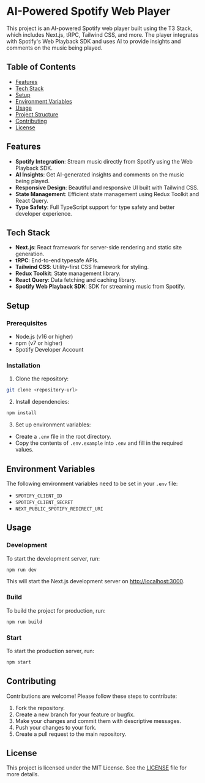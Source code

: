 # AI-Powered Spotify Web Player

This project is an AI-powered Spotify web player built using the T3 Stack, which includes Next.js, tRPC, Tailwind CSS, and more. The player integrates with Spotify's Web Playback SDK and uses AI to provide insights and comments on the music being played.

## Table of Contents
- [Features](#features)
- [Tech Stack](#tech-stack)
- [Setup](#setup)
- [Environment Variables](#environment-variables)
- [Usage](#usage)
- [Project Structure](#project-structure)
- [Contributing](#contributing)
- [License](#license)

## Features

- **Spotify Integration**: Stream music directly from Spotify using the Web Playback SDK.
- **AI Insights**: Get AI-generated insights and comments on the music being played.
- **Responsive Design**: Beautiful and responsive UI built with Tailwind CSS.
- **State Management**: Efficient state management using Redux Toolkit and React Query.
- **Type Safety**: Full TypeScript support for type safety and better developer experience.

## Tech Stack

- **Next.js**: React framework for server-side rendering and static site generation.
- **tRPC**: End-to-end typesafe APIs.
- **Tailwind CSS**: Utility-first CSS framework for styling.
- **Redux Toolkit**: State management library.
- **React Query**: Data fetching and caching library.
- **Spotify Web Playback SDK**: SDK for streaming music from Spotify.

## Setup

### Prerequisites

- Node.js (v16 or higher)
- npm (v7 or higher)
- Spotify Developer Account

### Installation

1. Clone the repository:

  ```sh
  git clone <repository-url>
  ```

2. Install dependencies:

  ```sh
  npm install
  ```

3. Set up environment variables:

  - Create a `.env` file in the root directory.
  - Copy the contents of `.env.example` into `.env` and fill in the required values.

## Environment Variables

The following environment variables need to be set in your `.env` file:

- `SPOTIFY_CLIENT_ID`
- `SPOTIFY_CLIENT_SECRET`
- `NEXT_PUBLIC_SPOTIFY_REDIRECT_URI`

## Usage

### Development

To start the development server, run:

```sh
npm run dev
```

This will start the Next.js development server on [http://localhost:3000](http://localhost:3000).

### Build

To build the project for production, run:

```sh
npm run build
```

### Start

To start the production server, run:

```sh
npm start
```

## Contributing

Contributions are welcome! Please follow these steps to contribute:

1. Fork the repository.
2. Create a new branch for your feature or bugfix.
3. Make your changes and commit them with descriptive messages.
4. Push your changes to your fork.
5. Create a pull request to the main repository.

## License

This project is licensed under the MIT License. See the [LICENSE](LICENSE) file for more details.
